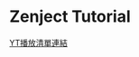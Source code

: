 # Zenject Tutorial

[YT播放清單連結](https://www.youtube.com/playlist?list=PLGkS8CzB8N0EzagYIk2kSdzLc5yp0e-CC)
